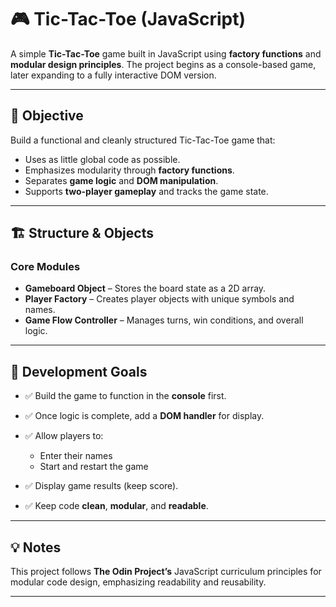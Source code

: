 # 🎮 Tic-Tac-Toe (JavaScript)

A simple **Tic-Tac-Toe** game built in JavaScript using **factory functions** and **modular design principles**.
The project begins as a console-based game, later expanding to a fully interactive DOM version.

---

## 🧩 Objective

Build a functional and cleanly structured Tic-Tac-Toe game that:

- Uses as little global code as possible.
- Emphasizes modularity through **factory functions**.
- Separates **game logic** and **DOM manipulation**.
- Supports **two-player gameplay** and tracks the game state.

---

## 🏗️ Structure & Objects

### Core Modules

- **Gameboard Object** – Stores the board state as a 2D array.
- **Player Factory** – Creates player objects with unique symbols and names.
- **Game Flow Controller** – Manages turns, win conditions, and overall logic.

---

## 🎯 Development Goals

- ✅ Build the game to function in the **console** first.
- ✅ Once logic is complete, add a **DOM handler** for display.
- ✅ Allow players to:

  - Enter their names
  - Start and restart the game

- ✅ Display game results (keep score).
- ✅ Keep code **clean**, **modular**, and **readable**.

---

## 💡 Notes

This project follows **The Odin Project’s** JavaScript curriculum principles for modular code design, emphasizing readability and reusability.

---
